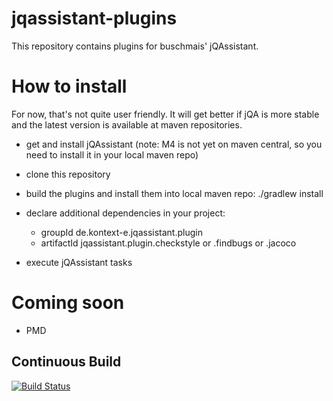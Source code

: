 jqassistant-plugins
===================
This repository contains plugins for buschmais' jQAssistant.

How to install
==============
For now, that's not quite user friendly. It will get better if jQA is more stable and the latest version
is available at maven repositories.

* get and install jQAssistant (note: M4 is not yet on maven central, so you need to install it in your local maven repo)

* clone this repository

* build the plugins and install them into local maven repo: ./gradlew install

* declare additional dependencies in your project:
 
    - groupId de.kontext-e.jqassistant.plugin
    - artifactId jqassistant.plugin.checkstyle or .findbugs or .jacoco

* execute jQAssistant tasks

Coming soon
===========
* PMD

## Continuous Build

[![Build Status](https://travis-ci.org/jensnerche/jqassistant-plugins.svg?branch=master)](https://travis-ci.org/jensnerche/jqassistant-plugins)
